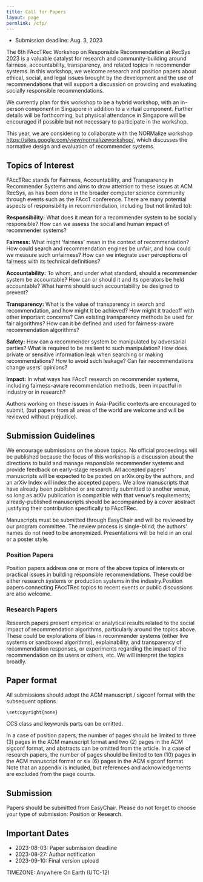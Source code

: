 ```yaml
---
title: Call for Papers
layout: page
permlink: /cfp/
---
```


- Submission deadline: Aug. 3, 2023

The 6th FAccTRec Workshop on Responsible Recommendation at RecSys 2023 is a valuable catalyst for research and community-building around fairness, accountability, transparency, and related topics in recommender systems. In this workshop, we welcome research and position papers about ethical, social, and legal issues brought by the development and the use of recommendations that will support a discussion on providing and evaluating socially responsible recommendations.

We currently plan for this workshop to be a hybrid workshop, with an in-person component in Singapore in addition to a virtual component. Further details will be forthcoming, but physical attendance in Singapore will be encouraged if possible but not necessary to participate in the workshop.

This year, we are considering to collaborate with the NORMalize workshop https://sites.google.com/view/normalizeworkshop/, which discusses the normative design and evaluation of recommender systems.

## Topics of Interest

FAccTRec stands for Fairness, Accountability, and Transparency in Recommender Systems and aims to draw attention to these issues at ACM RecSys, as has been done in the broader computer science community through events such as the FAccT conference. There are many potential aspects of responsibility in recommendation, including (but not limited to):

**Responsibility:** What does it mean for a recommender system to be socially responsible? How can we assess the social and human impact of recommender systems?

**Fairness:** What might ‘fairness' mean in the context of recommendation? How could search and recommendation engines be unfair, and how could we measure such unfairness? How can we integrate user perceptions of fairness with its technical definitions?

**Accountability:** To whom, and under what standard, should a recommender system be accountable? How can or should it and its operators be held accountable? What harms should such accountability be designed to prevent?

**Transparency:** What is the value of transparency in search and recommendation, and how might it be achieved? How might it tradeoff with other important concerns? Can existing transparency methods be used for fair algorithms? How can it be defined and used for fairness-aware recommendation algorithms?

**Safety:** How can a recommender system be manipulated by adversarial parties? What is required to be resilient to such manipulation? How does private or sensitive information leak when searching or making recommendations? How to avoid such leakage? Can fair recommendations change users' opinions?

**Impact:** In what ways has FAccT research on recommender systems, including fairness-aware recommendation methods, been impactful in industry or in research?

Authors working on these issues in Asia-Pacific contexts are encouraged to submit,  (but papers from all areas of the world are welcome and will be reviewed without prejudice).

## Submission Guidelines

We encourage submissions on the above topics. No official proceedings will be published because the focus of this workshop is a discussion about the directions to build and manage responsible recommender systems and provide feedback on early-stage research. All accepted papers' manuscripts will be expected to be posted on arXiv.org by the authors, and an arXiv Index will index the accepted papers. We allow manuscripts that have already been published or are currently submitted to another venue, so long as arXiv publication is compatible with that venue's requirements; already-published manuscripts should be accompanied by a cover abstract justifying their contribution specifically to FAccTRec.

Manuscripts must be submitted through EasyChair and will be reviewed by our program committee. The review process is single-blind; the authors' names do not need to be anonymized. Presentations will be held in an oral or a poster style.

### Position Papers

Position papers address one or more of the above topics of interests or practical issues in building responsible recommendations. These could be either research systems or production systems in the industry.Position papers connecting FAccTRec topics to recent events or public discussions are also welcome.

### Research Papers

Research papers present empirical or analytical results related to the social impact of recommendation algorithms, particularly around the topics above. These could be explorations of bias in recommender systems (either live systems or sandboxed algorithms), explainability, and transparency of recommendation responses, or experiments regarding the impact of the recommendation on its users or others, etc. We will interpret the topics broadly. 

## Paper format

All submissions should adopt the ACM manuscript / sigconf format with the subsequent options.

    \setcopyright{none}

CCS class and keywords parts can be omitted.

In a case of position papers, the number of pages should be limited to three (3) pages in the ACM manuscript format and two (2) pages in the ACM sigconf format, and abstracts can be omitted from the article.  In a case of research papers, the number of pages should be limited to ten (10) pages in the ACM manuscript format or six (6) pages in the ACM sigconf format.  Note that an appendix is included, but references and acknowledgements are excluded from the page counts.

## Submission

Papers should be submitted from EasyChair. Please do not forget to choose your type of submission: Position or Research.

## Important Dates

- 2023-08-03: Paper submission deadline
- 2023-08-27: Author notification
- 2023-09-10: Final version upload

TIMEZONE: Anywhere On Earth (UTC-12)
